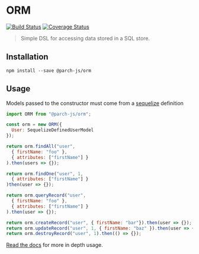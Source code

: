# ORM

[![Build Status](https://travis-ci.org/parch-js/orm.svg?branch=develop)](https://travis-ci.org/parch-js/orm)
[![Coverage Status](https://coveralls.io/repos/github/parch-js/orm/badge.svg?branch=develop)](https://coveralls.io/github/parch-js/orm?branch=develop)

> Simple DSL for accessing data stored in a SQL store.

## Installation

`npm install --save @parch-js/orm`

## Usage

Models passed to the constructor must come from a [sequelize](http://docs.sequelizejs.com/en/v3/) definition

```javascript
import ORM from "@parch-js/orm";

const orm = new ORM({
  User: SequelizeDefinedUserModel
});

return orm.findAll("user",
  { firstName: "foo" },
  { attributes: ["firstName"] }
).then(users => {});

return orm.findOne("user", 1,
  { attributes: ["firstName"] }
)then(user => {});

return orm.queryRecord("user",
  { firstName: "foo" },
  { attributes: ["firstName"] }
).then(user => {});

return orm.createRecord("user", { firstName: "bar"}).then(user => {});
return orm.updateRecord("user", 1, { firstName: "baz" }).then(user => {});
return orm.destroyRecord("user", 1).then(() => {});
```

[Read the docs](https://parch-js.github.io/orm/docs) for more in depth usage.